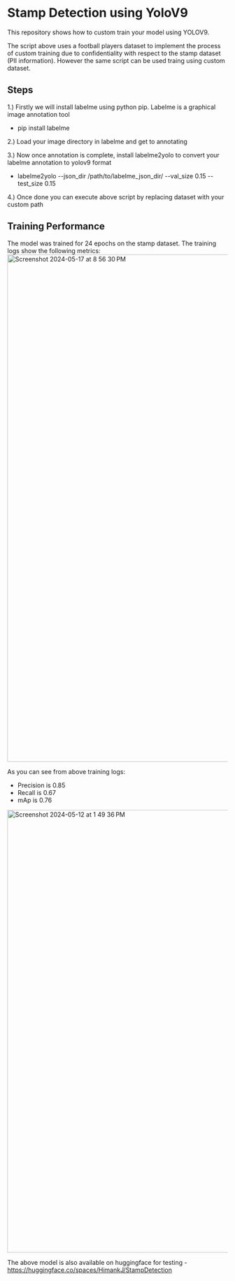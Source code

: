 # Stamp Detection using YoloV9 

This repository shows how to custom train your model using YOLOV9.

The script above uses a football players dataset to implement the process of custom training due to confidentiality with respect to the stamp dataset (PII information).
However the same script can be used traing using custom dataset.

## Steps

1.) Firstly we will install labelme using python pip. Labelme is a graphical image annotation tool 
  * pip install labelme
    
2.) Load your image directory in labelme and get to annotating

3.) Now once annotation is complete, install labelme2yolo to convert your labelme annotation to yolov9 format
  * labelme2yolo --json_dir /path/to/labelme_json_dir/ --val_size 0.15 --test_size 0.15
    
4.) Once done you can execute above script by replacing dataset with your custom path

## Training Performance
The model was trained for 24 epochs on the stamp dataset. The training logs show the following metrics:
<img width="1161" alt="Screenshot 2024-05-17 at 8 56 30 PM" src="https://github.com/Himank-J/ERAV2/assets/55919214/dac6c631-fcf1-4931-a9d1-11e6f70a31b9">

As you can see from above training logs:
* Precision is 0.85
* Recall is 0.67
* mAp is 0.76

<img width="1013" alt="Screenshot 2024-05-12 at 1 49 36 PM" src="https://github.com/Himank-J/ERAV2/assets/55919214/f44a98f2-77b8-4168-a52b-25292afec069">

The above model is also available on huggingface for testing - https://huggingface.co/spaces/HimankJ/StampDetection
